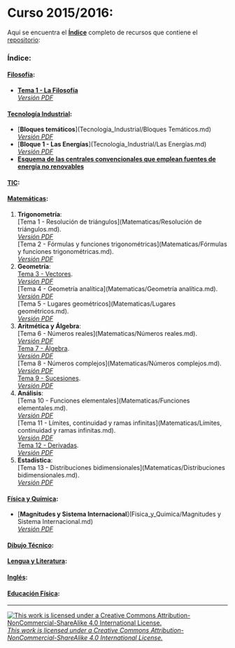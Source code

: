 # Curso 2015/2016:  
Aquí se encuentra el [**Índice**](https://github.com/KaliNuska/Curso_2015-2016/blob/master/README.md "Índice") completo de recursos que contiene el [repositorio](https://github.com/KaliNuska/Curso_2015-2016 "Curso 2015/2016"):  
### Índice:  
#### [Filosofía](https://github.com/KaliNuska/Curso_2015-2016/tree/master/Filosofia):  

 * [**Tema 1 - La Filosofía**](https://github.com/KaliNuska/Curso_2015-2016/blob/master/Filosofia/Tema%201%20-%20La%20Filosof%C3%ADa.md#tema-1-la-filosof%C3%ADa)  
  [*Versión PDF*]()  

#### [Tecnología Industrial](Tecnologia_Industrial):  
  * [**Bloques temáticos**](Tecnologia_Industrial/Bloques Temáticos.md)  
  [*Versión PDF*]()  
  * [**Bloque 1 - Las Energías**](Tecnologia_Industrial/Las Energías.md)  
  [*Versión PDF*]()  
  * [**Esquema de las centrales convencionales que emplean fuentes de energía no renovables**](Tecnologia_Industrial/Esquema%20centrales%20convencionales.md#esquema-de-las-centrales-convencionales-que-emplean-fuentes-de-energ%C3%ADa-no-renovables)  

#### [TIC](TIC):  

#### [Matemáticas](Matematicas):  
 1. **Trigonometría**:  
[Tema 1 - Resolución de triángulos](Matematicas/Resolución de triángulos.md).  
[*Versión PDF*]()  
[Tema 2 - Fórmulas y funciones trigonométricas](Matematicas/Fórmulas y funciones trigonométricas.md).  
[*Versión PDF*]()  
 2. **Geometría**:  
[Tema 3 - Vectores](Matematicas/Vectores.md).  
[*Versión PDF*]()  
[Tema 4 - Geometría analítica](Matematicas/Geometría analítica.md).  
[*Versión PDF*]()  
[Tema 5 - Lugares geométricos](Matematicas/Lugares geométricos.md).  
[*Versión PDF*]()  
 3. **Aritmética y Álgebra**:  
[Tema 6 - Números reales](Matematicas/Números reales.md).  
[*Versión PDF*]()  
[Tema 7 - Álgebra](Matematicas/Álgebra.md).  
[*Versión PDF*]()  
[Tema 8 - Números complejos](Matematicas/Números complejos.md).  
[*Versión PDF*]()  
[Tema 9 - Sucesiones](Matematicas/Sucesiones.md).  
[*Versión PDF*]()  
 4. **Análisis**:  
[Tema 10 - Funciones elementales](Matematicas/Funciones elementales.md).  
[*Versión PDF*]()  
[Tema 11 - Límites, continuidad y ramas infinitas](Matematicas/Límites, continuidad y ramas infinitas.md).  
[*Versión PDF*]()  
[Tema 12 - Derivadas](Matematicas/Derivadas.md).  
[*Versión PDF*]()  
 5. **Estadística**:  
[Tema 13 - Distribuciones bidimensionales](Matematicas/Distribuciones bidimensionales.md).  
[*Versión PDF*]()  

#### [Física y Química](Fisica_y_Quimica):  
 * [**Magnitudes y Sistema Internacional**](Fisica_y_Quimica/Magnitudes y Sistema Internacional.md)  
 [*Versión PDF*]()  

#### [**Dibujo Técnico**](Dibujo_Tecnico):

#### [**Lengua y Literatura**](Lengua_y_Literatura):  

#### [**Inglés**](Ingles):  

#### [**Educación Física**](Educacion_Fisica):  

---
[![This work is licensed under a Creative Commons Attribution-NonCommercial-ShareAlike 4.0 International License.](https://i.creativecommons.org/l/by-nc-sa/4.0/88x31.png)](https://creativecommons.org/licenses/by-nc-sa/4.0/ "This work is licensed under a Creative Commons Attribution-NonCommercial-ShareAlike 4.0 International License.")  
[*This work is licensed under a Creative Commons Attribution-NonCommercial-ShareAlike 4.0 International License.*](https://creativecommons.org/licenses/by-nc-sa/4.0/ "This work is licensed under a Creative Commons Attribution-NonCommercial-ShareAlike 4.0 International License.")  
